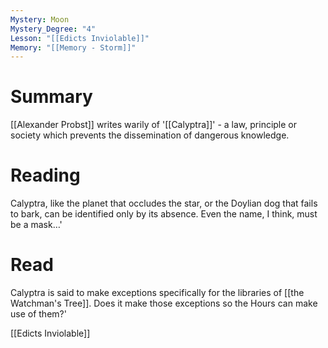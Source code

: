 ```yaml
---
Mystery: Moon
Mystery_Degree: "4"
Lesson: "[[Edicts Inviolable]]"
Memory: "[[Memory - Storm]]"
---
```

# Summary
[[Alexander Probst]] writes warily of '[[Calyptra]]' - a law, principle or society which prevents the dissemination of dangerous knowledge.
# Reading
Calyptra, like the planet that occludes the star, or the Doylian dog that fails to bark, can be identified only by its absence. Even the name, I think, must be a mask…'
# Read
Calyptra is said to make exceptions specifically for the libraries of [[the Watchman's Tree]]. Does it make those exceptions so the Hours can make use of them?'

[[Edicts Inviolable]]
